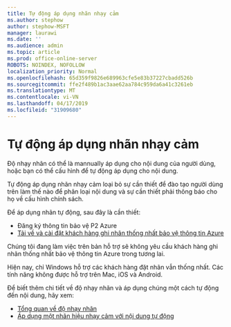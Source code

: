 ```yaml
---
title: Tự động áp dụng nhãn nhạy cảm
ms.author: stephow
author: stephow-MSFT
manager: laurawi
ms.date: ''
ms.audience: admin
ms.topic: article
ms.prod: office-online-server
ROBOTS: NOINDEX, NOFOLLOW
localization_priority: Normal
ms.openlocfilehash: 65d359f9826e689963cfe5e83b37227cbadd526b
ms.sourcegitcommit: ffe2f489b1ac3aae62aa784c959da6a41c3261eb
ms.translationtype: MT
ms.contentlocale: vi-VN
ms.lasthandoff: 04/17/2019
ms.locfileid: "31909680"
---
```

# <a name="auto-apply-sensitivity-labels"></a>Tự động áp dụng nhãn nhạy cảm

Độ nhạy nhãn có thể là mannually áp dụng cho nội dung của người dùng, hoặc bạn có thể cấu hình để tự động áp dụng cho nội dung.

Tự động áp dụng nhãn nhạy cảm loại bỏ sự cần thiết để đào tạo người dùng trên làm thế nào để phân loại nội dung và sự cần thiết phải thông báo cho họ về cấu hình chính sách.

Để áp dụng nhãn tự động, sau đây là cần thiết:

- Đăng ký thông tin bảo vệ P2 Azure
- [Tải về và cài đặt khách hàng ghi nhãn thống nhất bảo vệ thông tin Azure](https://docs.microsoft.com/en-us/azure/information-protection/rms-client/install-unifiedlabelingclient-app)

Chúng tôi đang làm việc trên bản hỗ trợ sẽ không yêu cầu khách hàng ghi nhãn thống nhất bảo vệ thông tin Azure trong tương lai.

Hiện nay, chỉ Windows hỗ trợ các khách hàng đặt nhãn vẫn thống nhất.  Các tính năng không được hỗ trợ trên Mac, iOS và Android.

Để biết thêm chi tiết về độ nhạy nhãn và áp dụng chúng một cách tự động đến nội dung, hãy xem:

- [Tổng quan về độ nhạy nhãn](https://docs.microsoft.com/en-us/office365/securitycompliance/sensitivity-labels)
- [Áp dụng một nhãn hiệu nhạy cảm với nội dung tự động](https://docs.microsoft.com/en-us/office365/securitycompliance/apply_sensitivity_label_automatically)
